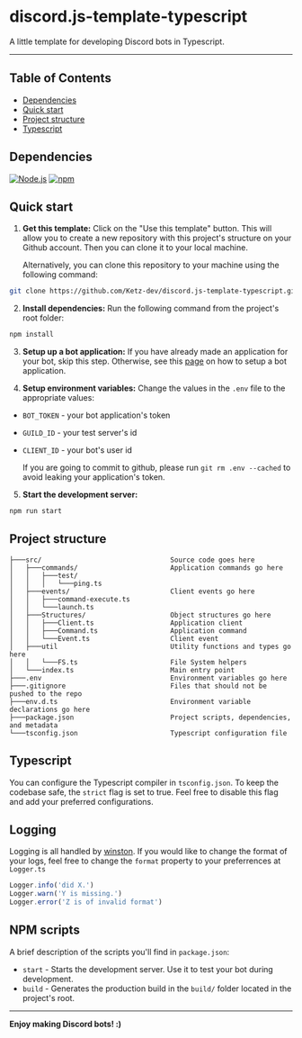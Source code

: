 # discord.js-template-typescript
A little template for developing Discord bots in Typescript.

---

## Table of Contents
- [Dependencies](#dependencies)
- [Quick start](#quick-start)
- [Project structure](#project-structure)
- [Typescript](#typescript)

## Dependencies
[![Node.js](https://img.shields.io/badge/node.js-%233C873A.svg?style=for-the-badge&logo=node.js&logoColor=white)](https://nodejs.org/en/)
[![npm](https://img.shields.io/badge/npm-%23CC3534.svg?style=for-the-badge&logo=npm&logoColor=white)](https://www.npmjs.com/)

## Quick start
1. **Get this template:** Click on the "Use this template" button. This will allow you to create a new repository with this project's structure on your Github account. Then you can clone it to your local machine.

    Alternatively, you can clone this repository to your machine using the following command:

```sh
git clone https://github.com/Ketz-dev/discord.js-template-typescript.git
```

2. **Install dependencies:** Run the following command from the project's root folder:

```sh
npm install
```

3. **Setup up a bot application:** If you have already made an application for your bot, skip this step. Otherwise, see this [page](https://discordjs.guide/preparations/setting-up-a-bot-application.html#creating-your-bot) on how to setup a bot application.

4. **Setup environment variables:** Change the values in the `.env` file to the appropriate values:

- `BOT_TOKEN` - your bot application's token
- `GUILD_ID` - your test server's id
- `CLIENT_ID` - your bot's user id

    If you are going to commit to github, please run `git rm .env --cached` to avoid leaking your application's token.

5. **Start the development server:**

```sh
npm run start
```

## Project structure

```
├───src/                                Source code goes here
│   ├───commands/                       Application commands go here
│   │   ├───test/                       
│   │   │   └───ping.ts
│   ├───events/                         Client events go here
│   │   ├───command-execute.ts
│   │   └───launch.ts
│   ├───Structures/                     Object structures go here
│   │   ├───Client.ts                   Application client
│   │   ├───Command.ts                  Application command
│   │   └───Event.ts                    Client event
│   ├───util                            Utility functions and types go here
│   │   └───FS.ts                       File System helpers
│   └───index.ts                        Main entry point
├───.env                                Environment variables go here
├───.gitignore                          Files that should not be pushed to the repo
├───env.d.ts                            Environment variable declarations go here                 
├───package.json                        Project scripts, dependencies, and metadata
└───tsconfig.json                       Typescript configuration file
```

## Typescript

You can configure the Typescript compiler in `tsconfig.json`. To keep the codebase safe, the `strict` flag is set to true. Feel free to disable this flag and add your preferred configurations.

## Logging

Logging is all handled by [winston](https://www.npmjs.com/package/winston). If you would like to change the format of your logs, feel free to change the `format` property to your preferrences at `Logger.ts`

```ts
Logger.info('did X.')
Logger.warn('Y is missing.')
Logger.error('Z is of invalid format')
```

## NPM scripts

A brief description of the scripts you'll find in `package.json`:

- `start` - Starts the development server. Use it to test your bot during development.
- `build` - Generates the production build in the `build/` folder located in the project's root.

---

**Enjoy making Discord bots! :)**

